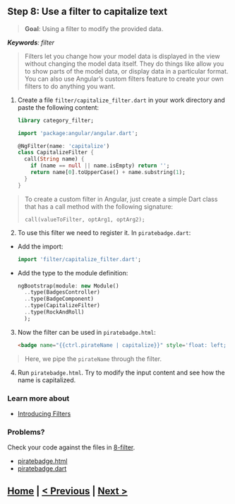 ## Step 8: Use a filter to capitalize text

> **Goal**: Using a filter to modify the provided data.

_**Keywords**: filter_

>Filters let you change how your model data is displayed in the view without changing the model data itself. They do things like allow you to show parts of the model data, or display data in a particular format. You can also use Angular’s custom filters feature to create your own filters to do anything you want.

1. Create a file `filter/capitalize_filter.dart` in your work directory and paste the following content:
  
    ```DART
    library category_filter;
    
    import 'package:angular/angular.dart';
    
    @NgFilter(name: 'capitalize')
    class CapitalizeFilter {
      call(String name) {
        if (name == null || name.isEmpty) return '';
        return name[0].toUpperCase() + name.substring(1);
      }
    }
    ```
 >To create a custom filter in Angular, just create a simple Dart class that has a call method with the following signature:
 >
 >`call(valueToFilter, optArg1, optArg2);`

2. To use this filter we need to register it. In `piratebadge.dart`:
 - Add the import:

    ```DART
    import 'filter/capitalize_filter.dart';
    ```
 - Add the type to the module definition:

    ```DART
    ngBootstrap(module: new Module()
      ..type(BadgesController)
      ..type(BadgeComponent)
      ..type(CapitalizeFilter)
      ..type(RockAndRoll)
      );
    ```

3. Now the filter can be used in `piratebadge.html`:

    ```HTML
    <badge name="{{ctrl.pirateName | capitalize}}" style='float: left; margin-left: 20px;' rock-and-roll></badge>
    ```
 >Here, we pipe the `pirateName` through the filter.
 
4. Run `piratebadge.html`. Try to modify the input content and see how the name is capitalized.

### Learn more about
 - [Introducing Filters](https://github.com/angular/angular.dart.tutorial/wiki/Introducing-filters-and-services#introducing-filters)

### Problems?
Check your code against the files in [8-filter](../web/8-filter).
- [piratebadge.html](../web/8-filter/piratebadge.html)
- [piratebadge.dart](../web/8-filter/piratebadge.dart)

## [Home](../README.md) | [< Previous](step-7.md) | [Next >](step-9.md)

